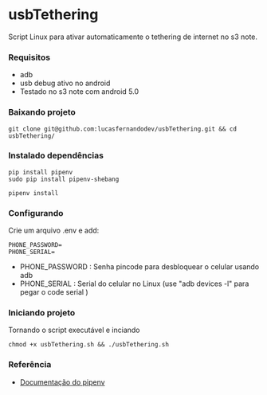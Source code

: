 # usbTethering

Script Linux para ativar automaticamente o tethering de internet no s3 note.


### Requisitos

- adb
- usb debug ativo no android
- Testado no s3 note com android 5.0

### Baixando projeto

```
git clone git@github.com:lucasfernandodev/usbTethering.git && cd usbTethering/
```

### Instalado dependências

```
pip install pipenv
sudo pip install pipenv-shebang

pipenv install
```

### Configurando

Crie um arquivo .env e add: 

```
PHONE_PASSWORD=
PHONE_SERIAL=
```

* PHONE_PASSWORD : Senha pincode para desbloquear o celular usando adb
* PHONE_SERIAL : Serial do celular no Linux (use "adb devices -l" para pegar o code serial )

### Iniciando projeto

Tornando o script executável e inciando

```
chmod +x usbTethering.sh && ./usbTethering.sh
```


### Referência
- <a href="https://pipenv.readthedocs.io/">Documentação do pipenv</a>